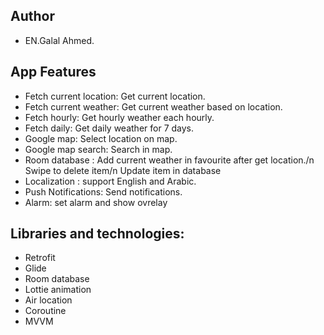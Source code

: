 <h2>Author</h2>
<ul>
  <li>EN.Galal Ahmed.</li>
</ul>

<h2>App Features</h2>
<ul>
  <li>Fetch current location: Get current location.</li>
  <li>Fetch current weather: Get current weather based on location.</li>
  <li>Fetch hourly: Get hourly weather each hourly.</li>
  <li>Fetch daily: Get daily weather for 7 days.</li>
  <li>Google map: Select location on map.</li>
  <li>Google map search: Search in map.</li>
  <li>Room database : Add current weather in favourite after get location./n Swipe to delete item/n Update item in database </li>
  <li>Localization : support English and Arabic.</li>
  <li>Push Notifications: Send notifications.</li>
  <li>Alarm: set alarm and show ovrelay</li>
</li>
</ul>

<h2>Libraries and technologies:</h2>
<ul>
<li>Retrofit</li>
<li>Glide</li>
<li>Room database </li>
<li>Lottie animation</li>
<li>Air location</li>
<li>Coroutine</li>
<li>MVVM</li>
</li>
</ul>



